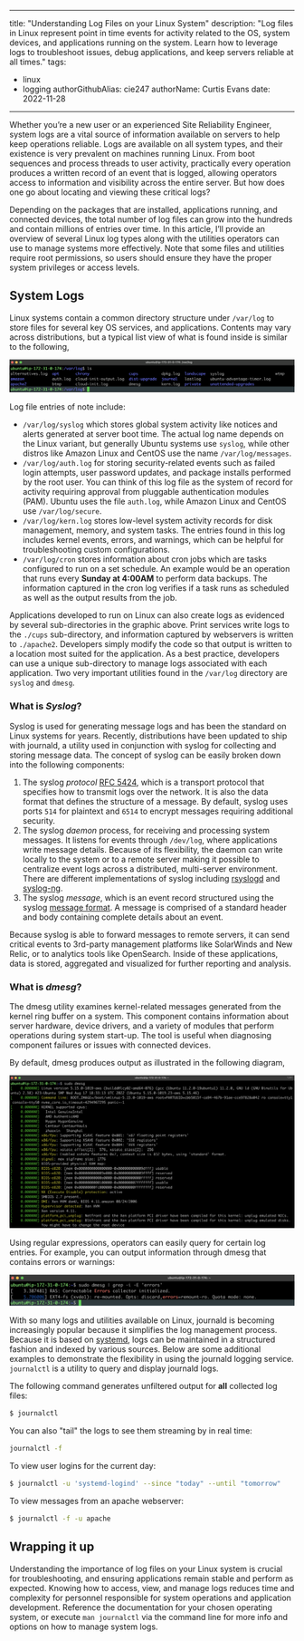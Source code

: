  ---
title: "Understanding Log Files on your Linux System"
description: "Log files in Linux represent point in time events for activity related to the OS, system devices, and applications running on the system. Learn how to leverage logs to troubleshoot issues, debug applications, and keep servers reliable at all times."
tags:
  - linux
  - logging
authorGithubAlias: cie247
authorName: Curtis Evans
date: 2022-11-28
---

Whether you’re a new user or an experienced Site Reliability Engineer, system logs are a vital source of information available on servers to help keep operations reliable. Logs are available on all system types, and their existence is very prevalent on machines running Linux. From boot sequences and process threads to user activity, practically every operation produces a written record of an event that is logged, allowing operators access to information and visibility across the entire server. But how does one go about locating and viewing these critical logs?

Depending on the packages that are installed, applications running, and connected devices, the total number of log files can grow into the hundreds and contain millions of entries over time. In this article, I’ll provide an overview of several Linux log types along with the utilities operators can use to manage systems more effectively. Note that some files and utilities require root permissions, so users should ensure they have the proper system privileges or access levels.

## System Logs
Linux systems contain a common directory structure under `/var/log` to store files for several key OS services, and applications. Contents may vary across distributions, but a typical list view of what is found inside is similar to the following,

![Command output for listing /var/log directory](images/var-log-output-linux-log-files.png "Contents of /var/log directory")

Log file entries of note include:

- `/var/log/syslog` which stores global system activity like notices and alerts generated at server boot time. The actual log name depends on the Linux variant, but generally Ubuntu systems use `syslog`, while other distros like Amazon Linux and CentOS use the name `/var/log/messages`.
- `/var/log/auth.log` for storing security-related events such as failed login attempts, user password updates, and package installs performed by the root user. You can think of this log file as the system of record for activity requiring approval from pluggable authentication modules (PAM). Ubuntu uses the file `auth.log`, while Amazon Linux and CentOS use `/var/log/secure`.
- `/var/log/kern.log` stores low-level system activity records for disk management, memory, and system tasks. The entries found in this log includes kernel events, errors, and warnings, which can be helpful for troubleshooting custom configurations.
- `/var/log/cron` stores information about cron jobs which are tasks configured to run on a set schedule. An example would be an operation that runs every **Sunday at 4:00AM** to perform data backups. The information captured in the cron log verifies if a task runs as scheduled as well as the output results from the job.

Applications developed to run on Linux can also create logs as evidenced by several sub-directories in the graphic above. Print services write logs to the `./cups` sub-directory, and information captured by webservers is written to `./apache2`. Developers simply modify the code so that output is written to a location most suited for the application. As a best practice, developers can use a unique sub-directory to manage logs associated with each application. Two very important utilities found in the `/var/log` directory are `syslog` and `dmesg`.

### What is *Syslog*?
Syslog is used for generating message logs and has been the standard on Linux systems for years. Recently, distributions have been updated to ship with journald, a utility used in conjunction with syslog for collecting and storing message data. The concept of syslog can be easily broken down into the following components:

1. The syslog *protocol* [RFC 5424](https://tools.ietf.org/html/rfc5424), which is a transport protocol that specifies how to transmit logs over the network. It is also the data format that defines the structure of a message. By default, syslog uses ports `514` for plaintext and `6514` to encrypt messages requiring additional security.
2. The syslog *daemon* process, for receiving and processing system messages. It listens for events through `/dev/log`, where applications write message details. Because of its flexibility, the daemon can write locally to the system or to a remote server making it possible to centralize event logs across a distributed, multi-server environment. There are different implementations of syslog including [rsyslogd](https://www.rsyslog.com/) and [syslog-ng](https://www.syslog-ng.com/).
3. The syslog _message_, which is an event record structured using the syslog [message format](https://tools.ietf.org/html/rfc5424#section-6). A message is comprised of a standard header and body containing complete details about an event.

Because syslog is able to forward messages to remote servers, it can send critical events to 3rd-party management platforms like SolarWinds and New Relic, or to analytics tools like OpenSearch. Inside of these applications, data is stored, aggregated and visualized for further reporting and analysis.

### What is *dmesg*?
The dmesg utility examines kernel-related messages generated from the kernel ring buffer on a system. This component contains information about server hardware, device drivers, and a variety of modules that perform operations during system start-up. The tool is useful when diagnosing component failures or issues with connected devices.

By default, dmesg produces output as illustrated in the following diagram,

![Output from dmesg command](images/dmesg-output-linux-log-files.png "Output from dmesg command")

Using regular expressions, operators can easily query for certain log entries. For example, you can output information through dmesg that contains errors or warnings:

![Error output from dmesg command](images/dmesg-output-error-linux-log-files.png "Error output from dmesg command")

With so many logs and utilities available on Linux, journald is becoming increasingly popular because it simplifies the log management process. Because it is based on [systemd](https://en.wikipedia.org/wiki/Systemd), logs can be maintained in a structured fashion and indexed by various sources. Below are some additional examples to demonstrate the flexibility in using the journald logging service. `journalctl` is a utility to query and display journald logs.

The following command generates unfiltered output for **all** collected log files:
```bash
$ journalctl
```

You can also "tail" the logs to see them streaming by in real time:
```bash
journalctl -f
```

To view user logins for the current day:
```bash
$ journalctl -u 'systemd-logind' --since "today" --until "tomorrow"
```

To view messages from an apache webserver:
```bash
$ journalctl -f -u apache
```

## Wrapping it up

Understanding the importance of log files on your Linux system is crucial for troubleshooting, and ensuring applications remain stable and perform as expected. Knowing how to access, view, and manage logs reduces time and complexity for personnel responsible for system operations and application development. Reference the documentation for your chosen operating system, or execute `man journalctl` via the command line for more info and options on how to manage system logs.
